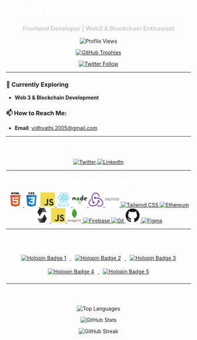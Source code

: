 <h1 align="center" style="color:#ffffff;">Hi 👋, I'm Vidhvath J Poojari</h1>
<h3 align="center" style="color:#cccccc;">Frontend Developer | Web3 & Blockchain Enthusiast</h3>

<p align="center">
  <img src="https://komarev.com/ghpvc/?username=vidhvath28&label=Profile%20Views&color=grey&style=flat" alt="Profile Views" />
</p>

<p align="center">
  <a href="https://github.com/ryo-ma/github-profile-trophy">
    <img src="https://github-profile-trophy.vercel.app/?username=vidhvath28&theme=darkhub&no-bg=true&no-frame=true&margin-w=15" alt="GitHub Trophies" />
  </a>
</p>

<p align="center">
  <a href="https://twitter.com/vidhvathj" target="_blank">
    <img src="https://img.shields.io/twitter/follow/vidhvathj?logo=twitter&style=for-the-badge&color=grey" alt="Twitter Follow" />
  </a>
</p>

---

### 🌱 Currently Exploring
- **Web 3 & Blockchain Development**

### 📫 How to Reach Me:
- **Email**: vidhvathj.2005@gmail.com

---

<h3 align="center" style="color:#ffffff;">Connect with me:</h3>
<p align="center">
  <a href="https://twitter.com/vidhvathj" target="_blank">
    <img align="center" src="https://raw.githubusercontent.com/rahuldkjain/github-profile-readme-generator/master/src/images/icons/Social/twitter.svg" alt="Twitter" height="30" width="40" />
  </a>
  <a href="https://linkedin.com/in/vidhvath-j" target="_blank">
    <img align="center" src="https://raw.githubusercontent.com/rahuldkjain/github-profile-readme-generator/master/src/images/icons/Social/linked-in-alt.svg" alt="LinkedIn" height="30" width="40" />
  </a>
</p>

---

<h3 align="center" style="color:#ffffff;">Languages and Tools:</h3>
<p align="center">
  <!-- Core Languages -->
  <a href="https://www.w3.org/html/" target="_blank" rel="noreferrer">
    <img src="https://raw.githubusercontent.com/devicons/devicon/master/icons/html5/html5-original-wordmark.svg" alt="HTML5" width="40" height="40"/>
  </a>
  <a href="https://www.w3schools.com/css/" target="_blank" rel="noreferrer">
    <img src="https://raw.githubusercontent.com/devicons/devicon/master/icons/css3/css3-original-wordmark.svg" alt="CSS3" width="40" height="40"/>
  </a>
  <a href="https://developer.mozilla.org/en-US/docs/Web/JavaScript" target="_blank" rel="noreferrer">
    <img src="https://raw.githubusercontent.com/devicons/devicon/master/icons/javascript/javascript-original.svg" alt="JavaScript" width="40" height="40"/>
  </a>
  
  <!-- Frameworks & Libraries -->
  <a href="https://reactjs.org/" target="_blank" rel="noreferrer">
    <img src="https://raw.githubusercontent.com/devicons/devicon/master/icons/react/react-original-wordmark.svg" alt="React" width="40" height="40"/>
  </a>
  <a href="https://nodejs.org" target="_blank" rel="noreferrer">
    <img src="https://raw.githubusercontent.com/devicons/devicon/master/icons/nodejs/nodejs-original-wordmark.svg" alt="Node.js" width="40" height="40"/>
  </a>
  <a href="https://redux.js.org/" target="_blank" rel="noreferrer">
    <img src="https://raw.githubusercontent.com/devicons/devicon/master/icons/redux/redux-original.svg" alt="Redux" width="40" height="40"/>
  </a>
  <a href="https://expressjs.com/" target="_blank" rel="noreferrer">
    <img src="https://raw.githubusercontent.com/devicons/devicon/master/icons/express/express-original-wordmark.svg" alt="Express.js" width="40" height="40"/>
  </a>
  <a href="https://tailwindcss.com/" target="_blank" rel="noreferrer">
    <img src="https://www.vectorlogo.zone/logos/tailwindcss/tailwindcss-icon.svg" alt="Tailwind CSS" width="40" height="40"/>
  </a>
  
  <!-- Blockchain & Web3 -->
  <a href="https://ethereum.org/en/" target="_blank" rel="noreferrer">
    <img src="https://raw.githubusercontent.com/devicons/devicon/master/icons/ethereum/ethereum-original.svg" alt="Ethereum" width="40" height="40"/>
  </a>
  <a href="https://soliditylang.org/" target="_blank" rel="noreferrer">
    <img src="https://github.com/devicons/devicon/blob/master/icons/solidity/solidity-original.svg" alt="Solidity" width="40" height="40"/>
  </a>
  <a href="https://web3js.readthedocs.io/en/v1.5.2/" target="_blank" rel="noreferrer">
    <img src="https://raw.githubusercontent.com/devicons/devicon/master/icons/javascript/javascript-original.svg" alt="Web3.js" width="40" height="40"/>
  </a>

  <!-- Databases -->
  <a href="https://www.mongodb.com/" target="_blank" rel="noreferrer">
    <img src="https://raw.githubusercontent.com/devicons/devicon/master/icons/mongodb/mongodb-original-wordmark.svg" alt="MongoDB" width="40" height="40"/>
  </a>
  <a href="https://firebase.google.com/" target="_blank" rel="noreferrer">
    <img src="https://www.vectorlogo.zone/logos/firebase/firebase-icon.svg" alt="Firebase" width="40" height="40"/>
  </a>
  
  <!-- DevOps & Tools -->
  <a href="https://git-scm.com/" target="_blank" rel="noreferrer">
    <img src="https://www.vectorlogo.zone/logos/git-scm/git-scm-icon.svg" alt="Git" width="40" height="40"/>
  </a>
  <a href="https://github.com/" target="_blank" rel="noreferrer">
    <img src="https://raw.githubusercontent.com/devicons/devicon/master/icons/github/github-original.svg" alt="GitHub" width="40" height="40"/>
  </a>
 
  
  <!-- Design Tools -->
  <a href="https://www.figma.com/" target="_blank" rel="noreferrer">
    <img src="https://www.vectorlogo.zone/logos/figma/figma-icon.svg" alt="Figma" width="40" height="40"/>
  </a>
</p>

---





<h3 align="center" style="color:#ffffff;">Holopin Badges:</h3>
<p align="center">
  <a href="https://www.holopin.io/hacktoberfest2024/userbadge/cm1py7w8z13960ck7yrdpwycq">
    <img src="https://assets.holopin.io/hf2024levels/level0-sloth-code-0-0-0-0.webp" alt="Holopin Badge 1" width="150" height="150" style="margin: 10px;" />
  </a>
  <a href="https://www.holopin.io/hacktoberfest2024/userbadge/cm20k04nd102650cl666hib3id">
    <img src="https://assets.holopin.io/hf2024levels/level1-sloth-code-coffee-0-0-0.webp" alt="Holopin Badge 2" width="150" height="150" style="margin: 10px;" />
  </a>
  <a href="https://www.holopin.io/hacktoberfest2024/userbadge/cm21d5fa261370ckx8hcm3qmy">
    <img src="https://assets.holopin.io/hf2024levels/level2-sloth-code-coffee-hoodie-0-0.webp" alt="Holopin Badge 3" width="150" height="150" style="margin: 10px;" />
  </a>
  <a href="https://www.holopin.io/hacktoberfest2024/userbadge/cm22tueat06210ck35t5qfe6n">
    <img src="https://assets.holopin.io/hf2024levels/level3-sloth-code-coffee-hoodie-witch-0.webp" alt="Holopin Badge 4" width="150" height="150" style="margin: 10px;" />
  </a>
  <a href="https://www.holopin.io/hacktoberfest2024/userbadge/cm231n6zr12340cl38u8z70yj">
    <img src="https://assets.holopin.io/hf2024levels/level4-sloth-code-coffee-hoodie-witch-moon.webp" alt="Holopin Badge 5" width="150" height="150" style="margin: 10px;" />
  </a>
</p>

---

<h3 align="center" style="color:#ffffff;">GitHub Stats:</h3>
<p align="center">
  <img src="https://github-readme-stats.vercel.app/api/top-langs?username=vidhvath28&show_icons=true&locale=en&layout=compact&theme=dark" alt="Top Languages" />
</p>

<p align="center">
  <img src="https://github-readme-stats.vercel.app/api?username=vidhvath28&show_icons=true&locale=en&theme=dark" alt="GitHub Stats" />
</p>

<p align="center">
  <img src="https://github-readme-streak-stats.herokuapp.com/?user=vidhvath28&theme=dark" alt="GitHub Streak" />
</p>   

